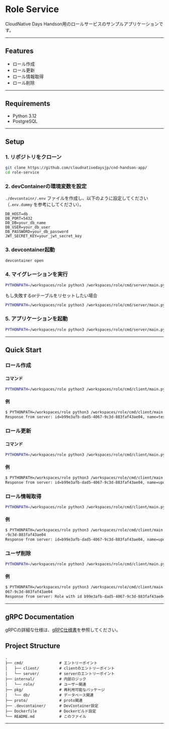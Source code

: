 # Role Service

CloudNative Days Handson用のロールサービスのサンプルアプリケーションです。

---

## Features

- ロール作成
- ロール更新
- ロール情報取得
- ロール削除

---

## Requirements

- Python 3.12
- PostgreSQL

---

## Setup

### 1. リポジトリをクローン
```bash
git clone https://github.com/cloudnativedaysjp/cnd-handson-app/
cd role-service
```

### 2. devContainerの環境変数を設定
`./devcontainr/.env` ファイルを作成し、以下のように設定してください（`.env.dummy` を参考にしてください）。

```env
DB_HOST=db
DB_PORT=5432
DB_DB=your_db_name
DB_USER=your_db_user
DB_PASSWORD=your_db_password
JWT_SECRET_KEY=your_jwt_secret_key
```

### 3. devcontainer起動
```bash
devcontainer open
```

### 4. マイグレーションを実行
```bash
PYTHONPATH=/workspaces/role python3 /workspaces/role/cmd/server/main.py migrate
```
もし失敗するorテーブルをリセットしたい場合
```bash
PYTHONPATH=/workspaces/role python3 /workspaces/role/cmd/server/main.py reset
```

### 5. アプリケーションを起動
```bash
PYTHONPATH=/workspaces/role python3 /workspaces/role/cmd/server/main.py server
```
---
## Quick Start

### ロール作成
#### コマンド
```bash
PYTHONPATH=/workspaces/role python3 /workspaces/role/cmd/client/main.py create <name> <description>
```
#### 例
```bash
$ PYTHONPATH=/workspaces/role python3 /workspaces/role/cmd/client/main.py create test test用のrole
Response from server: id=b99e3afb-dad5-4067-9c3d-883faf43ae04, name=test, description=test用のrole
```
### ロール更新
#### コマンド
```bash
PYTHONPATH=/workspaces/role python3 /workspaces/role/cmd/client/main.py update <id> <name> <description>
```
#### 例
```bash
$ PYTHONPATH=/workspaces/role python3 /workspaces/role/cmd/client/main.py update b99e3afb-dad5-4067-9c3d-883faf43ae04 update updateのtest用のrole
Response from server: id=b99e3afb-dad5-4067-9c3d-883faf43ae04, name=update, description=updateのtest用のrole
```

### ロール情報取得
```bash
PYTHONPATH=/workspaces/role python3 /workspaces/role/cmd/client/main.py get <id>
```
#### 例
```bash
$ PYTHONPATH=/workspaces/role python3 /workspaces/role/cmd/client/main.py get b99e3afb-dad5-4067
-9c3d-883faf43ae04 
Response from server: id=b99e3afb-dad5-4067-9c3d-883faf43ae04, name=update, description=updateのtest用のrole
```

### ユーザ削除
```bash
PYTHONPATH=/workspaces/role python3 /workspaces/role/cmd/client/main.py delete <id>
```

#### 例
```bash
$ PYTHONPATH=/workspaces/role python3 /workspaces/role/cmd/client/main.py delete b99e3afb-dad5-4
067-9c3d-883faf43ae04 
Response from server: Role with id b99e3afb-dad5-4067-9c3d-883faf43ae04 deleted successfully
```
---

## gRPC Documentation

gRPCの詳細な仕様は、[gRPC仕様書](proto/READEME.md)を参照してください。


## Project Structure

```
.
├── cmd/                # エントリーポイント
│   ├── client/         # clientのエントリーポイント
│   └── server/         # serverのエントリーポイント
├── internal/           # 内部ロジック
│   └── role/           # ユーザー関連
├── pkg/                # 再利用可能なパッケージ
│   └── db/             # データベース関連
├── proto/              # proto関連
├── .devcontainer/      # DevContainer設定
├── Dockerfile          # Dockerビルド設定
└── README.md           # このファイル
```

---



